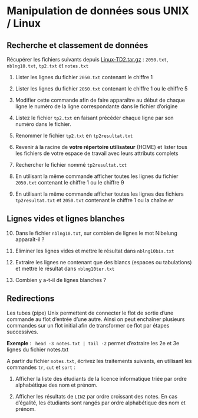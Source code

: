 # Manipulation de données sous UNIX / Linux

## Recherche et classement de données

Récupérer les fichiers suivants depuis [Linux-TD2.tar.gz](data/Linux-TD2.tar.gz) : `2050.txt`, `nblng10.txt`, `tp2.txt` et `notes.txt`

1.  Lister les lignes du fichier `2050.txt` contenant le chiffre 1

2.  Lister les lignes du fichier `2050.txt` contenant le chiffre 1 ou le chiffre 5

3.  Modifier cette commande afin de faire apparaître au début de chaque ligne le numéro de la ligne correspondante dans le fichier d’origine

4.  Listez le fichier `tp2.txt` en faisant précéder chaque ligne par son numéro dans le fichier.

5.  Renommer le fichier `tp2.txt` en `tp2resultat.txt`

6.  Revenir à la racine de **votre répertoire utilisateur** (HOME) et lister tous les fichiers de votre espace de travail avec leurs attributs complets

7.  Rechercher le fichier nommé `tp2resultat.txt`

8.  En utilisant la même commande afficher toutes les lignes du fichier `2050.txt` contenant le chiffre 1 ou le chiffre 9

9.  En utilisant la même commande afficher toutes les lignes des fichiers `tp2resultat.txt` et `2050.txt` contenant le chiffre 1 ou la chaîne *er*

## Lignes vides et lignes blanches

10. Dans le fichier `nblng10.txt`, sur combien de lignes le mot Nibelung apparaît-il ?

11. Eliminer les lignes vides et mettre le résultat dans `nblng10bis.txt`

12. Extraire les lignes ne contenant que des blancs (espaces ou tabulations) et mettre le résultat dans `nblng10ter.txt`

13. Combien y a-t-il de lignes blanches ?

## Redirections
Les tubes (pipe) Unix permettent de connecter le flot de sortie d’une
commande au flot d’entrée d’une autre. Ainsi on peut enchaîner plusieurs
commandes sur un flot initial afin de transformer ce flot par étapes
successives.

**Exemple** : ` head -3 notes.txt | tail -2` permet d’extraire les 2e et 3e lignes du fichier notes.txt

A partir du fichier `notes.txt`, écrivez les traitements suivants, en utilisant les commandes `tr`, `cut` et `sort` :

1.  Afficher la liste des étudiants de la licence informatique triée par ordre alphabétique des nom et prénom.

2.  Afficher les résultats de `LIN2` par ordre croissant des notes. En cas d’égalité, les étudiants sont rangés par ordre alphabétique des nom et prénom.
